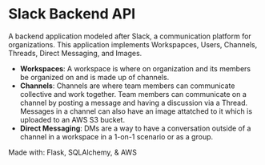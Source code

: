 # Slack Backend API

A backend application modeled after Slack, a communication platform for organizations. This application implements Workspapces, Users, Channels, Threads, Direct Messaging, and Images.

- **Workspaces**: A workspace is where on organization and its members be organized on and is made up of channels.
- **Channels**: Channels are where team members can communicate collective and work together. Team members can communicate on a channel by posting a message and having a discussion via a Thread. Messages in a channel can also have an image attatched to it which is uploaded to an AWS S3 bucket.
- **Direct Messaging**: DMs are a way to have a conversation outside of a channel in a workspace in a 1-on-1 scenario or as a group.

Made with: Flask, SQLAlchemy, & AWS
